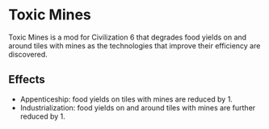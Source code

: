 # Toxic Mines

Toxic Mines is a mod for Civilization 6 that degrades food yields on and around tiles with mines as
the technologies that improve their efficiency are discovered.

## Effects
* Appenticeship: food yields on tiles with mines are reduced by 1.
* Industrialization: food yields on and around tiles with mines are further reduced by 1.
